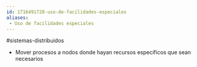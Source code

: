 ```yaml
---
id: 1716491728-uso-de-facilidades-especiales
aliases:
 - Uso de facilidades especiales
---
```


#sistemas-distribuidos 

- Mover procesos a nodos donde hayan recursos específicos que sean necesarios